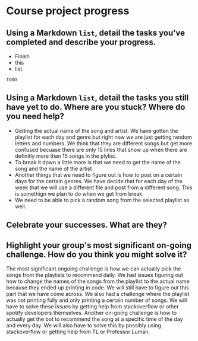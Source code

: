 # Course project progress

## Using a Markdown `list`, detail the tasks you've completed and describe your progress.

* Finish
* this
* list.

`TODO`

## Using a Markdown `list`, detail the tasks you still have yet to do. Where are you stuck? Where do you need help?

* Getting the actual name of the song and artist. We have gotten the playlist for each day and genre but right now we are just getting random letters and numbers. We think that they are different songs but get more confused becuase there are only 15 lines that show up when there are definitly more than 15 songs in the plylist.
* To break it down a little more is that we need to get the name of the song and the name of the artist
* Another things that we need to figure out is how to post on a certain days for the certain genres. We have decide that for each day of the week that we will use a different file and post from a different song. This is somethign we plan to do when we get from break. 
* We need to be able to pick a random song from the selected playlist as well.


## Celebrate your successes. What are they?



## Highlight your group's most significant on-going challenge. How do you think you might solve it?

The most significant ongoing challenge is how we can actually pick the songs from the playlists to recommend daily. We had issues figuring out how to change the names of the songs from the playlist to the actual name because they ended up printing in code. We will still have to figure out this part that we have come across. We also had a challenge where the playlist was not printing fully and only printing a certain number of songs. We will have to solve these issues by getting help from stackoverflow or other spotify developers themselves. Another on-going challenge is how to actually get the bot to recommend the song at a specific time of the day and every day. We will also have to solve this by possibly using stackoverflow or getting help from TL or Professor Luman.
